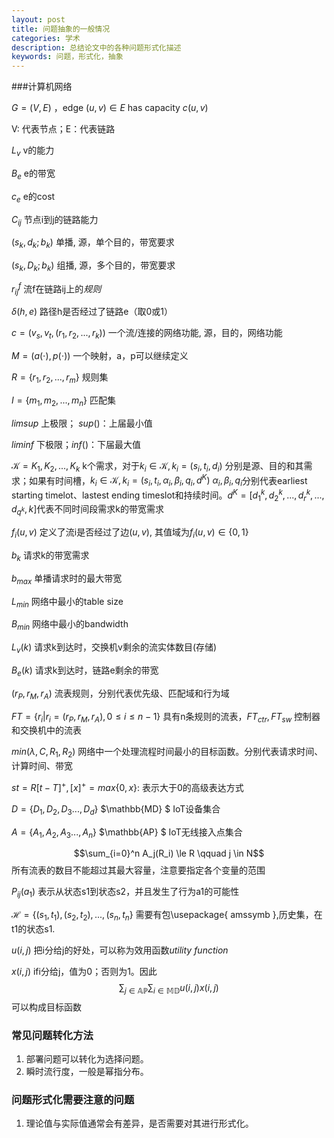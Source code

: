 ```yaml
---
layout: post
title: 问题抽象的一般情况
categories: 学术
description: 总结论文中的各种问题形式化描述
keywords: 问题，形式化，抽象
---
```


###计算机网络

$G = (V, E)$  ，edge $(u, v)  \in E$  has capacity $c(u, v)$

V: 代表节点；E：代表链路

$L_{v}$	v的能力

$B_{e}$	e的带宽

$c_e$	e的cost

$C_{ij}$	节点i到j的链路能力

$(s_{k}, d_{k}; b_{k})$	单播,	源，单个目的，带宽要求

$(s_{k}, D_{k}; b_{k})$	组播,	源，多个目的，带宽要求

$r_{ij}^f$	流f在链路ij上的*规则*

$\delta(h,e)$	路径h是否经过了链路e（取0或1）

$c=(v_{s}, v_{t}, (r_{1}, r_{2}, ..., r_{k}))$	一个流/连接的网络功能,	源，目的，网络功能

$M=(a(\cdot), p(\cdot))$		一个映射，a，p可以继续定义

$R = \{ r_1, r_2, ... ,r_m \}$	规则集

$I = \{m_1, m_2, ..., m_n\}$	匹配集

$limsup$	上极限； $sup()$：上届最小值

$liminf$	下极限；$inf()$：下届最大值

$\mathcal{K} = {K_1, K_2, ..., K_k}$	k个需求，对于$k_i \in \mathcal{K}, k_i = (s_i, t_i, d_i)$	分别是源、目的和其需求；如果有时间槽，$k_i \in \mathcal{K}, k_i = (s_i, t_i,  \alpha_i,  \beta_i, q_i, d^K)$ 	$\alpha_i,  \beta_i, q_i$分别代表earliest starting timelot、lastest ending timeslot和持续时间。$d^K = [d_1^k, d_2^k, ..., d_r^k, ..., d_{q^k},k]$代表不同时间段需求k的带宽需求

$f_i(u, v)$	定义了流i是否经过了边$(u, v)$, 其值域为$f_i(u, v) \in \{0, 1\}$	

$b_k$ 请求k的带宽需求

$b_{max}$	单播请求时的最大带宽

$L_{min}$	网络中最小的table size

$B_{min}$	网络中最小的bandwidth

$L_v(k)$ 	请求k到达时，交换机v剩余的流实体数目(存储)

$B_e(k)$	请求k到达时，链路e剩余的带宽

$(r_P, r_M, r_A)$	流表规则，分别代表优先级、匹配域和行为域

$FT = \{ r_i| r_i =(r_P, r_M, r_A), 0\le i\le n-1 \}$	具有n条规则的流表，$FT_{ctr}, FT_{sw}$	控制器和交换机中的流表

$min( \lambda, C, R_1, R_2)$  网络中一个处理流程时间最小的目标函数。分别代表请求时间、计算时间、带宽

$st = R[t -T]^+, [x]^+ = max\{0,x\}$: 表示大于0的高级表达方式

$D = \{D_1, D_2, D_3 ..., D_d\}$  	$\mathbb{MD} $		IoT设备集合

$A = \{A_1, A_2, A_3 ..., A_n\}$ 		$\mathbb{AP} $		IoT无线接入点集合

$$\sum_{i=0}^n A_j(R_i) \le R \qquad j \in N$$	所有流表的数目不能超过其最大容量，注意要指定各个变量的范围

$P_{ij}(a_1)$ 	表示从状态s1到状态s2，并且发生了行为a1的可能性

$\mathcal{H} = \{(s_1, t_1), (s_2, t_2), ..., (s_n, t_n\}$     需要有包\usepackage{ amssymb },历史集，在t1的状态s1.

$u(i, j)$	把i分给j的好处，可以称为效用函数*utility function*

$x(i, j)$	ifi分给j，值为0；否则为1。因此$$\sum_{j \in \mathbb{AP} } \sum_{i \in \mathbb{MD}  } u(i, j)x(i, j)$$	可以构成目标函数





### 常见问题转化方法

1. 部署问题可以转化为选择问题。
2. 瞬时流行度，一般是幂指分布。



### 问题形式化需要注意的问题

1. 理论值与实际值通常会有差异，是否需要对其进行形式化。

















